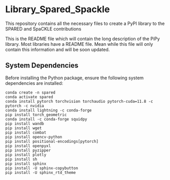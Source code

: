 # Library_Spared_Spackle

This repository contains all the necessary files to create a PyPI library to the SPARED and SpaCKLE contributions

This is the  README file which will contain the long description of the PiPy library. Most libraries have a README file. Mean while this file will only contain this information and will be soon updated. 

## System Dependencies

Before installing the Python package, ensure the following system dependencies are installed:

```shell
conda create -n spared
conda activate spared
conda install pytorch torchvision torchaudio pytorch-cuda=11.8 -c pytorch -c nvidia
conda install lightning -c conda-forge
pip install torch_geometric
conda install -c conda-forge squidpy
pip install wandb
pip install wget
pip install combat
pip install opencv-python
pip install positional-encodings[pytorch]
pip install openpyxl
pip install pyzipper
pip install plotly
pip install sh
pip install sphinx
pip install -U sphinx-copybutton
pip install -U sphinx_rtd_theme
```
